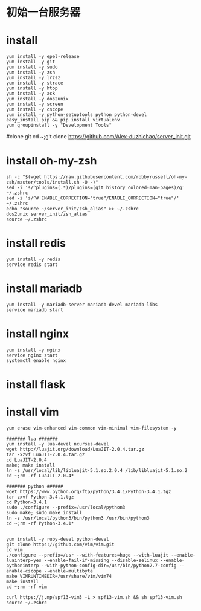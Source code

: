 初始一台服务器 
==============  

# install 
    yum install -y epel-release
   	yum install -y git
	yum install -y sudo
	yum install -y zsh
	yum install -y lrzsz
	yum install -y strace
	yum install -y htop
	yum install -y ack
	yum install -y dos2unix
	yum install -y screen
	yum install -y cscope
	yum install -y python-setuptools python python-devel
	easy_install pip && pip install virtualenv
	yum groupinstall -y "Development Tools"



#clone git
	cd ~;git clone https://github.com/Alex-duzhichao/server_init.git


# install oh-my-zsh
	sh -c "$(wget https://raw.githubusercontent.com/robbyrussell/oh-my-zsh/master/tools/install.sh -O -)"
	sed -i 's/^plugins=(.*)/plugins=(git history colored-man-pages)/g' ~/.zshrc
	sed -i 's/^# ENABLE_CORRECTION="true"/ENABLE_CORRECTION="true"/' ~/.zshrc
	echo "source ~/server_init/zsh_alias" >> ~/.zshrc
	dos2unix server_init/zsh_alias
	source ~/.zshrc

# install redis
	yum install -y redis
	service redis start

# install mariadb
	yum install -y mariadb-server mariadb-devel mariadb-libs
	service mariadb start

# install nginx
	yum install -y nginx
  	service nginx start
  	systemctl enable nginx

# install flask

# install vim
    yum erase vim-enhanced vim-common vim-minimal vim-filesystem -y

	####### lua #######
	yum install -y lua-devel ncurses-devel
	wget http://luajit.org/download/LuaJIT-2.0.4.tar.gz
	tar -xzvf LuaJIT-2.0.4.tar.gz
	cd LuaJIT-2.0.4
	make; make install
	ln -s /usr/local/lib/libluajit-5.1.so.2.0.4 /lib/libluajit-5.1.so.2
	cd ~;rm -rf LuaJIT-2.0.4*

	####### python ######
	wget https://www.python.org/ftp/python/3.4.1/Python-3.4.1.tgz
	tar zxvf Python-3.4.1.tgz
	cd Python-3.4.1
	sudo ./configure --prefix=/usr/local/python3
	sudo make; sudo make install
	ln -s /usr/local/python3/bin/python3 /usr/bin/python3
	cd ~;rm -rf Python-3.4.1*


	yum install -y ruby-devel python-devel
    git clone https://github.com/vim/vim.git
    cd vim
    ./configure --prefix=/usr --with-features=huge --with-luajit --enable-luainterp=yes --enable-fail-if-missing --disable-selinux --enable-pythoninterp --with-python-config-dir=/usr/bin/python2.7-config --enable-cscope --enable-multibyte
    make VIMRUNTIMEDIR=/usr/share/vim/vim74
    make install
    cd ~;rm -rf vim

    curl https://j.mp/spf13-vim3 -L > spf13-vim.sh && sh spf13-vim.sh    
    source ~/.zshrc

